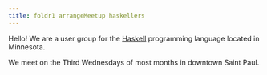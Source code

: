 ```yaml
---
title: foldr1 arrangeMeetup haskellers
---
```


Hello! We are a user group for the [Haskell](http://www.haskell.org/)
programming language located in Minnesota.

We meet on the Third Wednesdays of most months in downtown Saint Paul.
